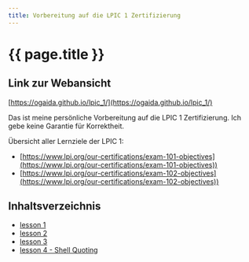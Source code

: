```yaml
---
title: Vorbereitung auf die LPIC 1 Zertifizierung
---
```


# {{ page.title }}

## Link zur Webansicht

[https://ogaida.github.io/lpic_1/](https://ogaida.github.io/lpic_1/)

Das ist meine persönliche Vorbereitung auf die LPIC 1 Zertifizierung. Ich gebe keine Garantie für Korrektheit.

Übersicht aller Lernziele der LPIC 1: 
- [https://www.lpi.org/our-certifications/exam-101-objectives](https://www.lpi.org/our-certifications/exam-101-objectives))
- [https://www.lpi.org/our-certifications/exam-102-objectives](https://www.lpi.org/our-certifications/exam-102-objectives))

## Inhaltsverzeichnis

- [lesson 1](./lesson0001.html)
- [lesson 2](./lesson0002.html)
- [lesson 3](./lesson0003.html)
- [lesson 4 - Shell Quoting](./lesson0004.html)